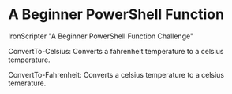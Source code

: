# A Beginner PowerShell Function
IronScripter "A Beginner PowerShell Function Challenge"

ConvertTo-Celsius:
  Converts a fahrenheit temperature to a celsius temperature.

ConvertTo-Fahrenheit:
  Converts a celsius temperature to a celsius temerature.
